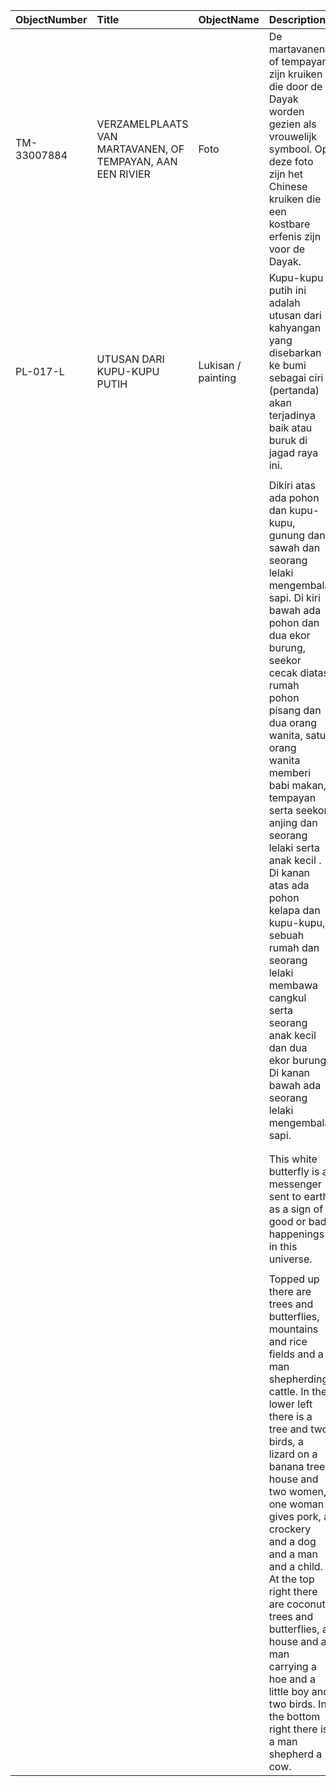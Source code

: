 | ObjectNumber   | Title                                                      | ObjectName         | Description                                                                                                                                                                                                                                                                                                                                                                                                                                                                                                 |
|:---------------|:-----------------------------------------------------------|:-------------------|:------------------------------------------------------------------------------------------------------------------------------------------------------------------------------------------------------------------------------------------------------------------------------------------------------------------------------------------------------------------------------------------------------------------------------------------------------------------------------------------------------------|
| TM-33007884    | VERZAMELPLAATS VAN MARTAVANEN, OF TEMPAYAN, AAN EEN RIVIER | Foto               | De martavanen of tempayan zijn kruiken die door de Dayak worden gezien als vrouwelijk symbool. Op deze foto zijn het Chinese kruiken die een kostbare erfenis zijn voor de Dayak.                                                                                                                                                                                                                                                                                                                           |
| PL-017-L       | UTUSAN DARI KUPU-KUPU PUTIH                                | Lukisan / painting | Kupu-kupu putih ini adalah utusan dari kahyangan yang disebarkan ke bumi sebagai ciri (pertanda) akan terjadinya baik atau buruk di jagad raya ini.                                                                                                                                                                                                                                                                                                                                                         |
|                |                                                            |                    |                                                                                                                                                                                                                                                                                                                                                                                                                                                                                                             |
|                |                                                            |                    | Dikiri atas ada pohon dan kupu-kupu, gunung dan sawah dan seorang lelaki mengembala sapi. Di kiri bawah ada pohon dan dua ekor burung, seekor cecak diatas rumah pohon pisang dan dua orang wanita, satu orang wanita memberi babi makan, tempayan serta seekor anjing dan seorang lelaki serta anak kecil . Di kanan atas ada pohon kelapa dan kupu-kupu, sebuah rumah dan seorang lelaki membawa cangkul serta seorang anak kecil dan dua ekor burung. Di kanan bawah ada seorang lelaki mengembala sapi. |
|                |                                                            |                    |                                                                                                                                                                                                                                                                                                                                                                                                                                                                                                             |
|                |                                                            |                    |                                                                                                                                                                                                                                                                                                                                                                                                                                                                                                             |
|                |                                                            |                    | This white butterfly is a messenger sent to earth as a sign of good or bad happenings in this universe.                                                                                                                                                                                                                                                                                                                                                                                                     |
|                |                                                            |                    |                                                                                                                                                                                                                                                                                                                                                                                                                                                                                                             |
|                |                                                            |                    | Topped up there are trees and butterflies, mountains and rice fields and a man shepherding cattle. In the lower left there is a tree and two birds, a lizard on a banana tree house and two women, one woman gives pork, a crockery and a dog and a man and a child. At the top right there are coconut trees and butterflies, a house and a man carrying a hoe and a little boy and two birds. In the bottom right there is a man shepherd a cow.                                                          |